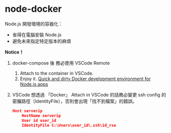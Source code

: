 # node-docker

Node.js 開發環境的容器化：

- 省得在電腦安裝 Node.js
- 避免未來指定特定版本的麻煩

**Notice！**

1. docker-compose 後 務必使用 VSCode Remote
   1. Attach to the container in VSCode.
   2. Enjoy it.
        [Quick and dirty Docker development environment for Node.js apps](https://dev.to/danielgaldev/quick-and-dirty-docker-development-environment-for-node-js-apps-3da9)
2. VSCode 想透過 「Docker」 Attach in VSCode 的話務必變更 ssh config 的密鑰路徑（IdentityFile），否則會出現「找不到檔案」的錯誤。

    ```json
    Host serverip
        HostName serverip
        User id user_id
        IdentityFile C:\Users\user_id\.ssh\id_rsa
    ```
